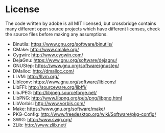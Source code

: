 License
=======

The code written by adobe is all MIT licensed, but crossbridge contains many different open source projects which have different licenses, check the source files before making any assumptions.

* Binutils: https://www.gnu.org/software/binutils/
* CMake: http://www.cmake.org/
* Cygwin: http://www.cygwin.com/
* DejaGnu: https://www.gnu.org/software/dejagnu/
* GNUStep: https://www.gnu.org/software/gnustep/
* DMalloc: http://dmalloc.com/
* LLVM: http://llvm.org/
* LibIconv: https://www.gnu.org/software/libiconv/
* LibFFI: http://sourceware.org/libffi/
* LibJPEG: http://libjpeg.sourceforge.net/
* LibPNG: http://www.libpng.org/pub/png/libpng.html
* LibVorbis: http://www.vorbis.com/
* Make: https://www.gnu.org/software/make/
* PKG-Config: http://www.freedesktop.org/wiki/Software/pkg-config/
* SWIG: http://www.swig.org/
* ZLib: http://www.zlib.net/
